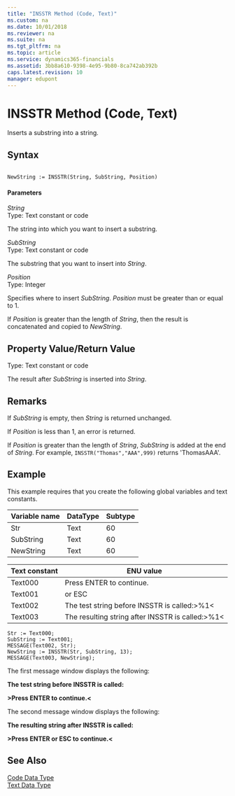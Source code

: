 ```yaml
---
title: "INSSTR Method (Code, Text)"
ms.custom: na
ms.date: 10/01/2018
ms.reviewer: na
ms.suite: na
ms.tgt_pltfrm: na
ms.topic: article
ms.service: dynamics365-financials
ms.assetid: 3bb8a610-9398-4e95-9b80-8ca742ab392b
caps.latest.revision: 10
manager: edupont
---
```


 

# INSSTR Method (Code, Text)
Inserts a substring into a string.  
  
## Syntax  
  
```  
  
NewString := INSSTR(String, SubString, Position)  
```  
  
#### Parameters  
 *String*  
 Type: Text constant or code  
  
 The string into which you want to insert a substring.  
  
 *SubString*  
 Type: Text constant or code  
  
 The substring that you want to insert into *String*.  
  
 *Position*  
 Type: Integer  
  
 Specifies where to insert *SubString*. *Position* must be greater than or equal to 1.  
  
 If *Position* is greater than the length of *String*, then the result is concatenated and copied to *NewString*.  
  
## Property Value/Return Value  
 Type: Text constant or code  
  
 The result after *SubString* is inserted into *String*.  
  
## Remarks  
 If *SubString* is empty, then *String* is returned unchanged.  
  
 If *Position* is less than 1, an error is returned.  
  
 If *Position* is greater than the length of *String*, *SubString* is added at the end of *String*. For example, `INSSTR("Thomas","AAA",999)` returns 'ThomasAAA'.  
  
## Example  
 This example requires that you create the following global variables and text constants.  
  
|Variable name|DataType|Subtype|  
|-------------------|--------------|-------------|  
|Str|Text|60|  
|SubString|Text|60|  
|NewString|Text|60|  
  
|Text constant|ENU value|  
|-------------------|---------------|  
|Text000|Press ENTER to continue.|  
|Text001|or ESC|  
|Text002|The test string before INSSTR is called:>%1\<|  
|Text003|The resulting string after INSSTR is called:>%1\<|  
  
```  
Str := Text000;  
SubString := Text001;  
MESSAGE(Text002, Str);  
NewString := INSSTR(Str, SubString, 13);  
MESSAGE(Text003, NewString);  
```  
  
 The first message window displays the following:  
  
 **The test string before INSSTR is called:**  
  
 **>Press ENTER to continue.\<**  
  
 The second message window displays the following:  
  
 **The resulting string after INSSTR is called:**  
  
 **>Press ENTER or ESC to continue.\<**  
  
## See Also  
 [Code Data Type](../datatypes/devenv-Code-Data-Type.md)   
 [Text Data Type](../datatypes/devenv-Text-Data-Type.md)
